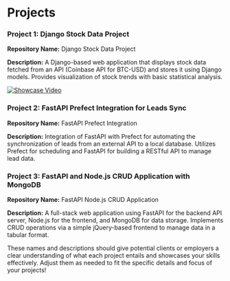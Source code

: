 # Projects

### Project 1: Django Stock Data Project

**Repository Name:** Django Stock Data Project

**Description:**
A Django-based web application that displays stock data fetched from an API (Coinbase API for BTC-USD) and stores it using Django models. Provides visualization of stock trends with basic statistical analysis.

[![Showcase Video](https://img.youtube.com/vi/t6BxBQcx-BU/0.jpg)](https://www.youtube.com/watch?v=t6BxBQcx-BU)

### Project 2: FastAPI Prefect Integration for Leads Sync

**Repository Name:** FastAPI Prefect Integration

**Description:**
Integration of FastAPI with Prefect for automating the synchronization of leads from an external API to a local database. Utilizes Prefect for scheduling and FastAPI for building a RESTful API to manage lead data.

### Project 3: FastAPI and Node.js CRUD Application with MongoDB

**Repository Name:** FastAPI Node.js CRUD Application

**Description:**
A full-stack web application using FastAPI for the backend API server, Node.js for the frontend, and MongoDB for data storage. Implements CRUD operations via a simple jQuery-based frontend to manage data in a tabular format.

These names and descriptions should give potential clients or employers a clear understanding of what each project entails and showcases your skills effectively. Adjust them as needed to fit the specific details and focus of your projects!

